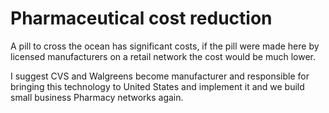 # Pharmaceutical cost reduction

A pill to cross the ocean has significant costs, if the pill were made here by licensed manufacturers on a retail network the cost would be much lower.

I suggest CVS and Walgreens become manufacturer and responsible for bringing this technology to United States and implement it and we build small business Pharmacy networks again.
